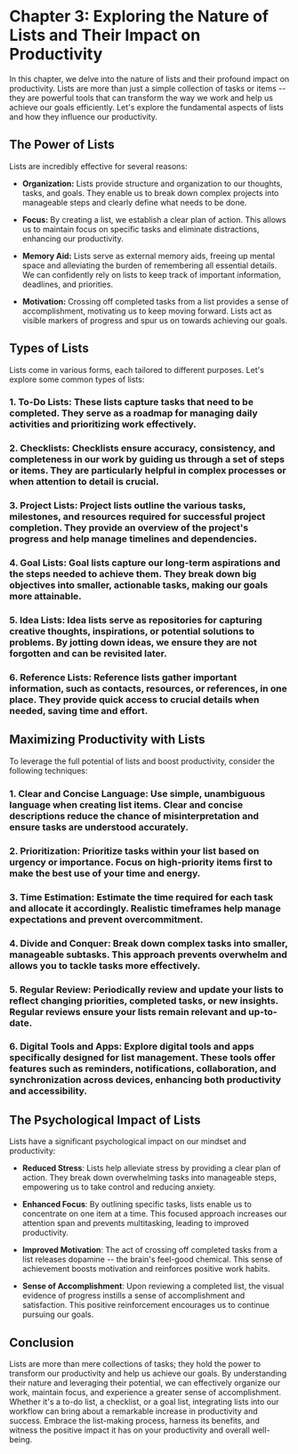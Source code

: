 Chapter 3: Exploring the Nature of Lists and Their Impact on Productivity
=========================================================================

In this chapter, we delve into the nature of lists and their profound impact on productivity. Lists are more than just a simple collection of tasks or items -- they are powerful tools that can transform the way we work and help us achieve our goals efficiently. Let's explore the fundamental aspects of lists and how they influence our productivity.

The Power of Lists
------------------

Lists are incredibly effective for several reasons:

* **Organization:** Lists provide structure and organization to our thoughts, tasks, and goals. They enable us to break down complex projects into manageable steps and clearly define what needs to be done.

* **Focus:** By creating a list, we establish a clear plan of action. This allows us to maintain focus on specific tasks and eliminate distractions, enhancing our productivity.

* **Memory Aid:** Lists serve as external memory aids, freeing up mental space and alleviating the burden of remembering all essential details. We can confidently rely on lists to keep track of important information, deadlines, and priorities.

* **Motivation:** Crossing off completed tasks from a list provides a sense of accomplishment, motivating us to keep moving forward. Lists act as visible markers of progress and spur us on towards achieving our goals.

Types of Lists
--------------

Lists come in various forms, each tailored to different purposes. Let's explore some common types of lists:

### 1. **To-Do Lists**: These lists capture tasks that need to be completed. They serve as a roadmap for managing daily activities and prioritizing work effectively.

### 2. **Checklists**: Checklists ensure accuracy, consistency, and completeness in our work by guiding us through a set of steps or items. They are particularly helpful in complex processes or when attention to detail is crucial.

### 3. **Project Lists**: Project lists outline the various tasks, milestones, and resources required for successful project completion. They provide an overview of the project's progress and help manage timelines and dependencies.

### 4. **Goal Lists**: Goal lists capture our long-term aspirations and the steps needed to achieve them. They break down big objectives into smaller, actionable tasks, making our goals more attainable.

### 5. **Idea Lists**: Idea lists serve as repositories for capturing creative thoughts, inspirations, or potential solutions to problems. By jotting down ideas, we ensure they are not forgotten and can be revisited later.

### 6. **Reference Lists**: Reference lists gather important information, such as contacts, resources, or references, in one place. They provide quick access to crucial details when needed, saving time and effort.

Maximizing Productivity with Lists
----------------------------------

To leverage the full potential of lists and boost productivity, consider the following techniques:

### 1. **Clear and Concise Language**: Use simple, unambiguous language when creating list items. Clear and concise descriptions reduce the chance of misinterpretation and ensure tasks are understood accurately.

### 2. **Prioritization**: Prioritize tasks within your list based on urgency or importance. Focus on high-priority items first to make the best use of your time and energy.

### 3. **Time Estimation**: Estimate the time required for each task and allocate it accordingly. Realistic timeframes help manage expectations and prevent overcommitment.

### 4. **Divide and Conquer**: Break down complex tasks into smaller, manageable subtasks. This approach prevents overwhelm and allows you to tackle tasks more effectively.

### 5. **Regular Review**: Periodically review and update your lists to reflect changing priorities, completed tasks, or new insights. Regular reviews ensure your lists remain relevant and up-to-date.

### 6. **Digital Tools and Apps**: Explore digital tools and apps specifically designed for list management. These tools offer features such as reminders, notifications, collaboration, and synchronization across devices, enhancing both productivity and accessibility.

The Psychological Impact of Lists
---------------------------------

Lists have a significant psychological impact on our mindset and productivity:

* **Reduced Stress**: Lists help alleviate stress by providing a clear plan of action. They break down overwhelming tasks into manageable steps, empowering us to take control and reducing anxiety.

* **Enhanced Focus**: By outlining specific tasks, lists enable us to concentrate on one item at a time. This focused approach increases our attention span and prevents multitasking, leading to improved productivity.

* **Improved Motivation**: The act of crossing off completed tasks from a list releases dopamine -- the brain's feel-good chemical. This sense of achievement boosts motivation and reinforces positive work habits.

* **Sense of Accomplishment**: Upon reviewing a completed list, the visual evidence of progress instills a sense of accomplishment and satisfaction. This positive reinforcement encourages us to continue pursuing our goals.

Conclusion
----------

Lists are more than mere collections of tasks; they hold the power to transform our productivity and help us achieve our goals. By understanding their nature and leveraging their potential, we can effectively organize our work, maintain focus, and experience a greater sense of accomplishment. Whether it's a to-do list, a checklist, or a goal list, integrating lists into our workflow can bring about a remarkable increase in productivity and success. Embrace the list-making process, harness its benefits, and witness the positive impact it has on your productivity and overall well-being.
